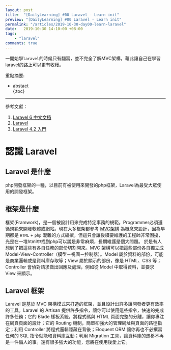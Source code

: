 ```yaml
--- 
layout: post    
title:  "[DailyLearning] #00 Laravel - Learn init"    
preview: "[DailyLearning] #00 Laravel - Learn init"    
permalink: "/articles/2019-10-30-day00-learn-laravel"  
date:   2019-10-30 14:10:00 +08:00    
tags:    
    - "laravel"    
comments: true    
---  
```


一開始學`laravel`的時候只有翻寫，並不完全了解MVC架構，藉此讓自己在學習laravel的路上可以更有收穫。 
<!-- more -->  
  
重點摘要:    
* abstact    
{:toc}    
----

參考文獻：

 1. [Laravel 6 中文文档](https://learnku.com/docs/laravel/6.x)
 2. [Laravel](https://laravel.com/)
 3. [Laravel 4.2 入門](https://legacy.gitbook.com/book/tony915/laravel4/details)

# 認識 Laravel
## Laravel 是什麼
php開發框架的一種，以目前有被使用來開發的php框架，Laravel為最受大眾使用的開發框架。

## 框架是什麼
框架(Framwork)，是一個被設計用來完成特定事務的規範。Programmer必須遵循規範來開發軟體或網站。現在大多框架都參考 [MVC架構](https://zh.wikipedia.org/wiki/MVC) 為概念來設計，因為早期都是 `HTML` + `php` 混雜的方式編撰，但這只會讓後續要維護的工程師非常困擾，光是在一堆html中找到php可以說是非常麻煩，長期維護是個大問題。
於是有人想到了把這些有各自任務的部份切割開來。MVC 架構可以把這些部份各自獨立成 Model-View-Controller（模型－視圖－控制器）。Model 屬於資料的部份，可能是商業邏輯或是資料庫存取等；View 屬於顯示的部份，像是 HTML、CSS 等；Controller 會偵對請求做出回應及處理，例如從 Model 中取得資料，並要求 View 來顯示。

## Laravel 框架
Laravel 是基於 MVC 架構模式來打造的框架，並且設計出許多讓開發者更有效率的工具。Laravel 的 Artisan 提供許多指令，讓你可以使用這些指令，快速的完成許多任務；它的 Blade 樣板系統，將程式碼與 HTML 頁面完整的分離，讓你專注在網頁頁面的設計；它的 Routing 機制，簡單卻強大的管理網址與頁面的路徑指定；利用 Controller 將程式邏輯隱藏在背後；Eloquent ORM 讓你再也不必撰寫任何的 SQL 指令就能和資料庫互動；利用 Migration 工具，讓資料庫的遷移不再是一件惱人的事。還有很多強大的功能，您將在使用後愛上它。
